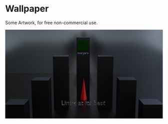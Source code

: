 # Wallpaper
Some Artwork, for free non-commercial use.

<img src="https://github.com/sgse/wallpaper/blob/master/m-a-i-b-04-sgs.png"/>
